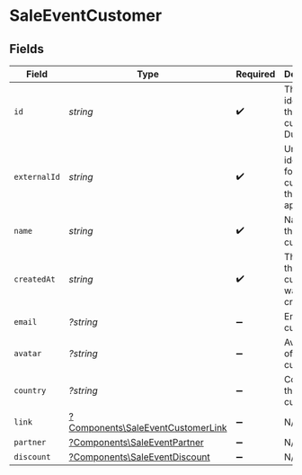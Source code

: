 # SaleEventCustomer


## Fields

| Field                                                                                 | Type                                                                                  | Required                                                                              | Description                                                                           |
| ------------------------------------------------------------------------------------- | ------------------------------------------------------------------------------------- | ------------------------------------------------------------------------------------- | ------------------------------------------------------------------------------------- |
| `id`                                                                                  | *string*                                                                              | :heavy_check_mark:                                                                    | The unique identifier of the customer in Dub.                                         |
| `externalId`                                                                          | *string*                                                                              | :heavy_check_mark:                                                                    | Unique identifier for the customer in the client's app.                               |
| `name`                                                                                | *string*                                                                              | :heavy_check_mark:                                                                    | Name of the customer.                                                                 |
| `createdAt`                                                                           | *string*                                                                              | :heavy_check_mark:                                                                    | The date the customer was created.                                                    |
| `email`                                                                               | *?string*                                                                             | :heavy_minus_sign:                                                                    | Email of the customer.                                                                |
| `avatar`                                                                              | *?string*                                                                             | :heavy_minus_sign:                                                                    | Avatar URL of the customer.                                                           |
| `country`                                                                             | *?string*                                                                             | :heavy_minus_sign:                                                                    | Country of the customer.                                                              |
| `link`                                                                                | [?Components\SaleEventCustomerLink](../../Models/Components/SaleEventCustomerLink.md) | :heavy_minus_sign:                                                                    | N/A                                                                                   |
| `partner`                                                                             | [?Components\SaleEventPartner](../../Models/Components/SaleEventPartner.md)           | :heavy_minus_sign:                                                                    | N/A                                                                                   |
| `discount`                                                                            | [?Components\SaleEventDiscount](../../Models/Components/SaleEventDiscount.md)         | :heavy_minus_sign:                                                                    | N/A                                                                                   |